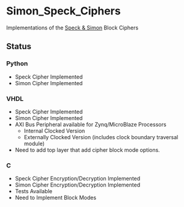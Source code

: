 # Simon_Speck_Ciphers
Implementations of the [Speck & Simon] Block Ciphers

## Status
### Python
- Speck Cipher Implemented
- Simon Cipher Implemented

### VHDL
- Speck Cipher Implemented
- Simon Cipher Implemented
- AXI Bus Peripheral available for Zynq/MicroBlaze Processors
  - Internal Clocked Version
  - Externally Clocked Version (includes clock boundary traversal module)
- Need to add top layer that add cipher block mode options.


### C
- Speck Cipher Encryption/Decryption Implemented
- Simon Cipher Encryption/Decryption Implemented
- Tests Available
- Need to Implement Block Modes

[Speck & Simon]: http://eprint.iacr.org/2013/404
